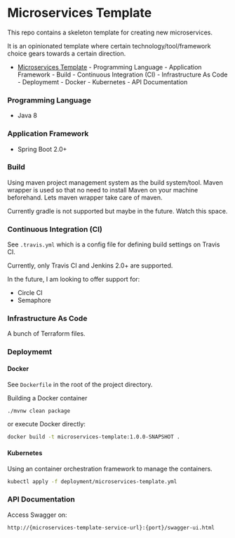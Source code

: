 # Microservices Template

This repo contains a skeleton template for creating new microservices. 

It is an opinionated template where certain technology/tool/framework choice gears towards a certain direction.

- [Microservices Template](#microservices-template)
        - [<a name="programming-language"></a>Programming Language](#a-name%22programming-language%22aprogramming-language)
        - [<a name="application-framework"></a>Application Framework](#a-name%22application-framework%22aapplication-framework)
        - [<a name="build"></a>Build](#a-name%22build%22abuild)
        - [<a name="continous-integration"></a>Continuous Integration (CI)](#a-name%22continous-integration%22acontinuous-integration-ci)
        - [<a name="infrastructure-as-code"></a>Infrastructure As Code](#a-name%22infrastructure-as-code%22ainfrastructure-as-code)
        - [<a name="deploymemt"></a>Deploymemt](#a-name%22deploymemt%22adeploymemt)
            - [<a name="docker"></a>Docker](#a-name%22docker%22adocker)
            - [<a name="kubernetes"></a>Kubernetes](#a-name%22kubernetes%22akubernetes)
        - [<a name="api-documentation"></a>API Documentation](#a-name%22api-documentation%22aapi-documentation)

### <a name="programming-language"></a>Programming Language

- Java 8

### <a name="application-framework"></a>Application Framework

- Spring Boot 2.0+

### <a name="build"></a>Build

Using maven project management system as the build system/tool. 
Maven wrapper is used so that no need to install Maven on your machine beforehand. Lets maven wrapper take care of maven.

Currently gradle is not supported but maybe in the future. Watch this space.

### <a name="continous-integration"></a>Continuous Integration (CI)

See `.travis.yml` which is a config file for defining build settings on Travis CI.

Currently, only Travis CI and Jenkins 2.0+ are supported. 

In the future, I am looking to offer support for:

- Circle CI
- Semaphore

### <a name="infrastructure-as-code"></a>Infrastructure As Code

A bunch of Terraform files.

### <a name="deploymemt"></a>Deploymemt

#### <a name="docker"></a>Docker

See `Dockerfile` in the root of the project directory.

Building a Docker container

```bash
./mvnw clean package
```

or execute Docker directly:

```bash
docker build -t microservices-template:1.0.0-SNAPSHOT .
```

#### <a name="kubernetes"></a>Kubernetes

Using an container orchestration framework to manage the containers.

```bash
kubectl apply -f deployment/microservices-template.yml
```

### <a name="api-documentation"></a>API Documentation

Access Swagger on:

```
http://{microservices-template-service-url}:{port}/swagger-ui.html
```

